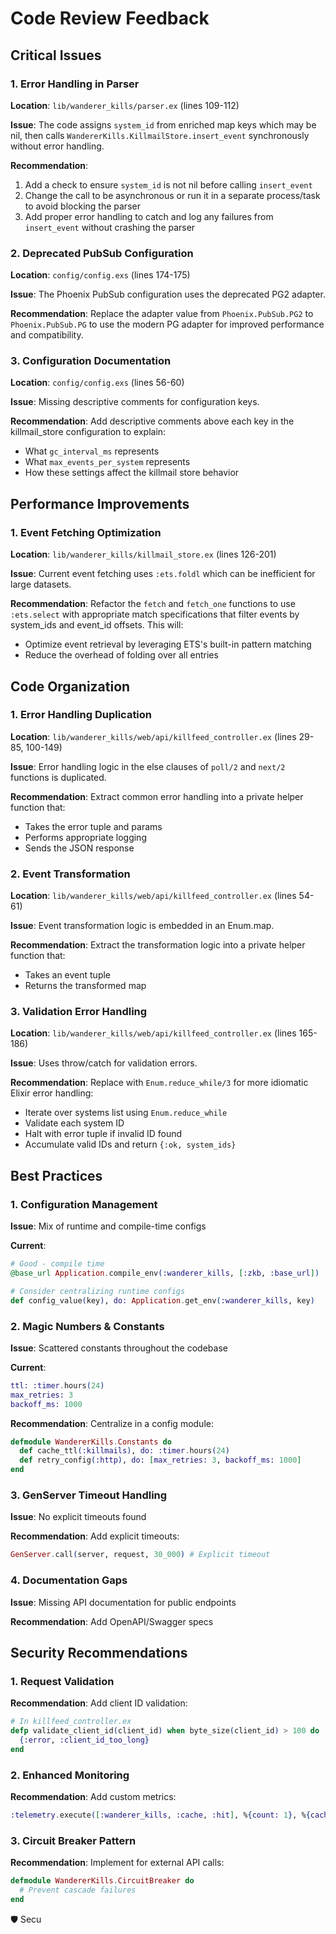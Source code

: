 # Code Review Feedback

## Critical Issues

### 1. Error Handling in Parser

**Location**: `lib/wanderer_kills/parser.ex` (lines 109-112)

**Issue**: The code assigns `system_id` from enriched map keys which may be nil, then calls `WandererKills.KillmailStore.insert_event` synchronously without error handling.

**Recommendation**:

1. Add a check to ensure `system_id` is not nil before calling `insert_event`
2. Change the call to be asynchronous or run it in a separate process/task to avoid blocking the parser
3. Add proper error handling to catch and log any failures from `insert_event` without crashing the parser

### 2. Deprecated PubSub Configuration

**Location**: `config/config.exs` (lines 174-175)

**Issue**: The Phoenix PubSub configuration uses the deprecated PG2 adapter.

**Recommendation**: Replace the adapter value from `Phoenix.PubSub.PG2` to `Phoenix.PubSub.PG` to use the modern PG adapter for improved performance and compatibility.

### 3. Configuration Documentation

**Location**: `config/config.exs` (lines 56-60)

**Issue**: Missing descriptive comments for configuration keys.

**Recommendation**: Add descriptive comments above each key in the killmail_store configuration to explain:

- What `gc_interval_ms` represents
- What `max_events_per_system` represents
- How these settings affect the killmail store behavior

## Performance Improvements

### 1. Event Fetching Optimization

**Location**: `lib/wanderer_kills/killmail_store.ex` (lines 126-201)

**Issue**: Current event fetching uses `:ets.foldl` which can be inefficient for large datasets.

**Recommendation**: Refactor the `fetch` and `fetch_one` functions to use `:ets.select` with appropriate match specifications that filter events by system_ids and event_id offsets. This will:

- Optimize event retrieval by leveraging ETS's built-in pattern matching
- Reduce the overhead of folding over all entries

## Code Organization

### 1. Error Handling Duplication

**Location**: `lib/wanderer_kills/web/api/killfeed_controller.ex` (lines 29-85, 100-149)

**Issue**: Error handling logic in the else clauses of `poll/2` and `next/2` functions is duplicated.

**Recommendation**: Extract common error handling into a private helper function that:

- Takes the error tuple and params
- Performs appropriate logging
- Sends the JSON response

### 2. Event Transformation

**Location**: `lib/wanderer_kills/web/api/killfeed_controller.ex` (lines 54-61)

**Issue**: Event transformation logic is embedded in an Enum.map.

**Recommendation**: Extract the transformation logic into a private helper function that:

- Takes an event tuple
- Returns the transformed map

### 3. Validation Error Handling

**Location**: `lib/wanderer_kills/web/api/killfeed_controller.ex` (lines 165-186)

**Issue**: Uses throw/catch for validation errors.

**Recommendation**: Replace with `Enum.reduce_while/3` for more idiomatic Elixir error handling:

- Iterate over systems list using `Enum.reduce_while`
- Validate each system ID
- Halt with error tuple if invalid ID found
- Accumulate valid IDs and return `{:ok, system_ids}`

## Best Practices

### 1. Configuration Management

**Issue**: Mix of runtime and compile-time configs

**Current**:

```elixir
# Good - compile time
@base_url Application.compile_env(:wanderer_kills, [:zkb, :base_url])

# Consider centralizing runtime configs
def config_value(key), do: Application.get_env(:wanderer_kills, key)
```

### 2. Magic Numbers & Constants

**Issue**: Scattered constants throughout the codebase

**Current**:

```elixir
ttl: :timer.hours(24)
max_retries: 3
backoff_ms: 1000
```

**Recommendation**: Centralize in a config module:

```elixir
defmodule WandererKills.Constants do
  def cache_ttl(:killmails), do: :timer.hours(24)
  def retry_config(:http), do: [max_retries: 3, backoff_ms: 1000]
end
```

### 3. GenServer Timeout Handling

**Issue**: No explicit timeouts found

**Recommendation**: Add explicit timeouts:

```elixir
GenServer.call(server, request, 30_000) # Explicit timeout
```

### 4. Documentation Gaps

**Issue**: Missing API documentation for public endpoints

**Recommendation**: Add OpenAPI/Swagger specs

## Security Recommendations

### 1. Request Validation

**Recommendation**: Add client ID validation:

```elixir
# In killfeed_controller.ex
defp validate_client_id(client_id) when byte_size(client_id) > 100 do
  {:error, :client_id_too_long}
end
```

### 2. Enhanced Monitoring

**Recommendation**: Add custom metrics:

```elixir
:telemetry.execute([:wanderer_kills, :cache, :hit], %{count: 1}, %{cache: :killmails})
```

### 3. Circuit Breaker Pattern

**Recommendation**: Implement for external API calls:

```elixir
defmodule WandererKills.CircuitBreaker do
  # Prevent cascade failures
end
```

🛡️ Secu
